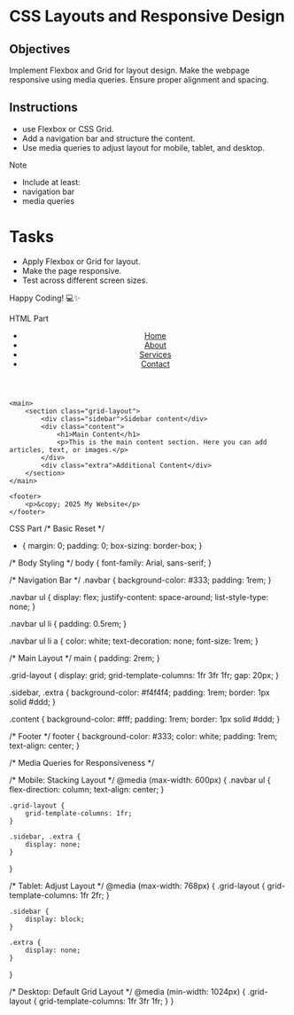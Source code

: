 # CSS Layouts and Responsive Design

## Objectives

Implement Flexbox and Grid for layout design.
Make the webpage responsive using media queries.
Ensure proper alignment and spacing.

## Instructions

- use Flexbox or CSS Grid.
- Add a navigation bar and structure the content.
- Use media queries to adjust layout for mobile, tablet, and desktop.

>[!NOTE]
>  - Include at least:
>  - navigation bar
>  - media queries

# Tasks

- Apply Flexbox or Grid for layout.
- Make the page responsive.
- Test across different screen sizes.

Happy Coding! 💻✨


HTML Part

<!DOCTYPE html>
<html lang="en">
<head>
    <meta charset="UTF-8">
    <meta name="viewport" content="width=device-width, initial-scale=1.0">
    <title>Responsive Layout with Flexbox and Grid</title>
    <link rel="stylesheet" href="styles.css">
</head>
<body>
    <header>
        <nav class="navbar">
            <ul>
                <li><a href="#">Home</a></li>
                <li><a href="#">About</a></li>
                <li><a href="#">Services</a></li>
                <li><a href="#">Contact</a></li>
            </ul>
        </nav>
    </header>

    <main>
        <section class="grid-layout">
            <div class="sidebar">Sidebar content</div>
            <div class="content">
                <h1>Main Content</h1>
                <p>This is the main content section. Here you can add articles, text, or images.</p>
            </div>
            <div class="extra">Additional Content</div>
        </section>
    </main>

    <footer>
        <p>&copy; 2025 My Website</p>
    </footer>
</body>
</html>

CSS Part
/* Basic Reset */
* {
    margin: 0;
    padding: 0;
    box-sizing: border-box;
}

/* Body Styling */
body {
    font-family: Arial, sans-serif;
}

/* Navigation Bar */
.navbar {
    background-color: #333;
    padding: 1rem;
}

.navbar ul {
    display: flex;
    justify-content: space-around;
    list-style-type: none;
}

.navbar ul li {
    padding: 0.5rem;
}

.navbar ul li a {
    color: white;
    text-decoration: none;
    font-size: 1rem;
}

/* Main Layout */
main {
    padding: 2rem;
}

.grid-layout {
    display: grid;
    grid-template-columns: 1fr 3fr 1fr;
    gap: 20px;
}

.sidebar, .extra {
    background-color: #f4f4f4;
    padding: 1rem;
    border: 1px solid #ddd;
}

.content {
    background-color: #fff;
    padding: 1rem;
    border: 1px solid #ddd;
}

/* Footer */
footer {
    background-color: #333;
    color: white;
    padding: 1rem;
    text-align: center;
}

/* Media Queries for Responsiveness */

/* Mobile: Stacking Layout */
@media (max-width: 600px) {
    .navbar ul {
        flex-direction: column;
        text-align: center;
    }

    .grid-layout {
        grid-template-columns: 1fr;
    }

    .sidebar, .extra {
        display: none;
    }
}

/* Tablet: Adjust Layout */
@media (max-width: 768px) {
    .grid-layout {
        grid-template-columns: 1fr 2fr;
    }

    .sidebar {
        display: block;
    }

    .extra {
        display: none;
    }
}

/* Desktop: Default Grid Layout */
@media (min-width: 1024px) {
    .grid-layout {
        grid-template-columns: 1fr 3fr 1fr;
    }
}

